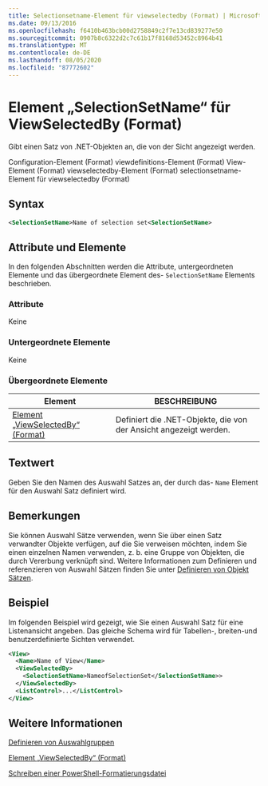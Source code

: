 ```yaml
---
title: Selectionsetname-Element für viewselectedby (Format) | Microsoft-Dokumentation
ms.date: 09/13/2016
ms.openlocfilehash: f6410b463bcb00d2758849c2f7e13cd839277e50
ms.sourcegitcommit: 0907b8c6322d2c7c61b17f8168d53452c8964b41
ms.translationtype: MT
ms.contentlocale: de-DE
ms.lasthandoff: 08/05/2020
ms.locfileid: "87772602"
---
```

# <a name="selectionsetname-element-for-viewselectedby-format"></a>Element „SelectionSetName“ für ViewSelectedBy (Format)

Gibt einen Satz von .NET-Objekten an, die von der Sicht angezeigt werden.

Configuration-Element (Format) viewdefinitions-Element (Format) View-Element (Format) viewselectedby-Element (Format) selectionsetname-Element für viewselectedby (Format)

## <a name="syntax"></a>Syntax

```xml
<SelectionSetName>Name of selection set<SelectionSetName>
```

## <a name="attributes-and-elements"></a>Attribute und Elemente

In den folgenden Abschnitten werden die Attribute, untergeordneten Elemente und das übergeordnete Element des- `SelectionSetName` Elements beschrieben.

### <a name="attributes"></a>Attribute

Keine

### <a name="child-elements"></a>Untergeordnete Elemente

Keine

### <a name="parent-elements"></a>Übergeordnete Elemente

|Element|BESCHREIBUNG|
|-------------|-----------------|
|[Element „ViewSelectedBy“ (Format)](./viewselectedby-element-format.md)|Definiert die .NET-Objekte, die von der Ansicht angezeigt werden.|

## <a name="text-value"></a>Textwert

Geben Sie den Namen des Auswahl Satzes an, der durch das- `Name` Element für den Auswahl Satz definiert wird.

## <a name="remarks"></a>Bemerkungen

Sie können Auswahl Sätze verwenden, wenn Sie über einen Satz verwandter Objekte verfügen, auf die Sie verweisen möchten, indem Sie einen einzelnen Namen verwenden, z. b. eine Gruppe von Objekten, die durch Vererbung verknüpft sind. Weitere Informationen zum Definieren und referenzieren von Auswahl Sätzen finden Sie unter [Definieren von Objekt Sätzen](./defining-selection-sets.md).

## <a name="example"></a>Beispiel

Im folgenden Beispiel wird gezeigt, wie Sie einen Auswahl Satz für eine Listenansicht angeben. Das gleiche Schema wird für Tabellen-, breiten-und benutzerdefinierte Sichten verwendet.

```xml
<View>
  <Name>Name of View</Name>
  <ViewSelectedBy>
    <SelectionSetName>NameofSelectionSet</SelectionSetName>>
  </ViewSelectedBy>
  <ListControl>...</ListControl>
</View>
```

## <a name="see-also"></a>Weitere Informationen

[Definieren von Auswahlgruppen](./defining-selection-sets.md)

[Element „ViewSelectedBy“ (Format)](./viewselectedby-element-format.md)

[Schreiben einer PowerShell-Formatierungsdatei](./writing-a-powershell-formatting-file.md)
